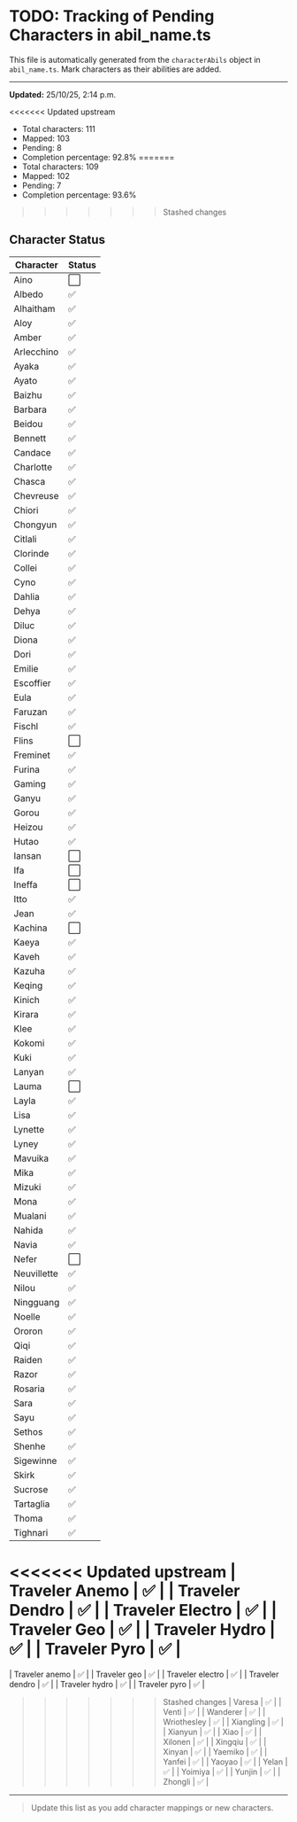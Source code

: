 # TODO: Tracking of Pending Characters in abil_name.ts

This file is automatically generated from the `characterAbils` object in `abil_name.ts`.
Mark characters as their abilities are added.

---

**Updated:** 25/10/25, 2:14 p.m.

<<<<<<< Updated upstream
- Total characters: 111
- Mapped: 103
- Pending: 8
- Completion percentage: 92.8%
=======
- Total characters: 109
- Mapped: 102
- Pending: 7
- Completion percentage: 93.6%
>>>>>>> Stashed changes

## Character Status

| Character | Status |
|-----------|--------|
| Aino | ⬜ |
| Albedo | ✅ |
| Alhaitham | ✅ |
| Aloy | ✅ |
| Amber | ✅ |
| Arlecchino | ✅ |
| Ayaka | ✅ |
| Ayato | ✅ |
| Baizhu | ✅ |
| Barbara | ✅ |
| Beidou | ✅ |
| Bennett | ✅ |
| Candace | ✅ |
| Charlotte | ✅ |
| Chasca | ✅ |
| Chevreuse | ✅ |
| Chiori | ✅ |
| Chongyun | ✅ |
| Citlali | ✅ |
| Clorinde | ✅ |
| Collei | ✅ |
| Cyno | ✅ |
| Dahlia | ✅ |
| Dehya | ✅ |
| Diluc | ✅ |
| Diona | ✅ |
| Dori | ✅ |
| Emilie | ✅ |
| Escoffier | ✅ |
| Eula | ✅ |
| Faruzan | ✅ |
| Fischl | ✅ |
| Flins | ⬜ |
| Freminet | ✅ |
| Furina | ✅ |
| Gaming | ✅ |
| Ganyu | ✅ |
| Gorou | ✅ |
| Heizou | ✅ |
| Hutao | ✅ |
| Iansan | ⬜ |
| Ifa | ⬜ |
| Ineffa | ⬜ |
| Itto | ✅ |
| Jean | ✅ |
| Kachina | ⬜ |
| Kaeya | ✅ |
| Kaveh | ✅ |
| Kazuha | ✅ |
| Keqing | ✅ |
| Kinich | ✅ |
| Kirara | ✅ |
| Klee | ✅ |
| Kokomi | ✅ |
| Kuki | ✅ |
| Lanyan | ✅ |
| Lauma | ⬜ |
| Layla | ✅ |
| Lisa | ✅ |
| Lynette | ✅ |
| Lyney | ✅ |
| Mavuika | ✅ |
| Mika | ✅ |
| Mizuki | ✅ |
| Mona | ✅ |
| Mualani | ✅ |
| Nahida | ✅ |
| Navia | ✅ |
| Nefer | ⬜ |
| Neuvillette | ✅ |
| Nilou | ✅ |
| Ningguang | ✅ |
| Noelle | ✅ |
| Ororon | ✅ |
| Qiqi | ✅ |
| Raiden | ✅ |
| Razor | ✅ |
| Rosaria | ✅ |
| Sara | ✅ |
| Sayu | ✅ |
| Sethos | ✅ |
| Shenhe | ✅ |
| Sigewinne | ✅ |
| Skirk | ✅ |
| Sucrose | ✅ |
| Tartaglia | ✅ |
| Thoma | ✅ |
| Tighnari | ✅ |
<<<<<<< Updated upstream
| Traveler Anemo | ✅ |
| Traveler Dendro | ✅ |
| Traveler Electro | ✅ |
| Traveler Geo | ✅ |
| Traveler Hydro | ✅ |
| Traveler Pyro | ✅ |
=======
| Traveler anemo | ✅ |
| Traveler geo | ✅ |
| Traveler electro | ✅ |
| Traveler dendro | ✅ |
| Traveler hydro | ✅ |
| Traveler pyro | ✅ |
>>>>>>> Stashed changes
| Varesa | ✅ |
| Venti | ✅ |
| Wanderer | ✅ |
| Wriothesley | ✅ |
| Xiangling | ✅ |
| Xianyun | ✅ |
| Xiao | ✅ |
| Xilonen | ✅ |
| Xingqiu | ✅ |
| Xinyan | ✅ |
| Yaemiko | ✅ |
| Yanfei | ✅ |
| Yaoyao | ✅ |
| Yelan | ✅ |
| Yoimiya | ✅ |
| Yunjin | ✅ |
| Zhongli | ✅ |
---

> Update this list as you add character mappings or new characters.
